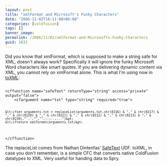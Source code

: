```yaml
---
layout: post
title: "xmlFormat and Microsoft's Funky Characters"
date: "2006-11-02T18:11:00+06:00"
categories: [coldfusion]
tags: []
banner_image: 
permalink: /2006/11/02/xmlFormat-and-Microsofts-Funky-Characters
guid: 1631
---
```


Did you know that xmlFormat, which is supposed to make a string safe for XML, doesn't always work? Specifically it will ignore the funky Microsoft Word characters like smart quotes. If you are delivering dynamic content via XML, you cannot rely on xmlFormat alone. This is what I'm using now in <a href="http://ray.camdenfamily.com/projects/toxml">toXML</a>:

<code>
&lt;cffunction name="safeText" returnType="string" access="private" output="false"&gt;
	&lt;cfargument name="txt" type="string" required="true"&gt;

	&lt;cfset arguments.txt = replaceList(arguments.txt,chr(8216) & "," & chr(8217) & "," & chr(8220) & "," & chr(8221) & "," & chr(8212) & "," & chr(8213) & "," & chr(8230),"',',"","",--,--,...")&gt;
	&lt;cfreturn xmlFormat(arguments.txt)&gt;
&lt;/cffunction&gt;
</code>

The replaceList comes from Nathan Dintenfas' <a href="http://www.cflib.org/udf.cfm/safetext">SafeText</a> UDF. toXML, in case you don't remember, is a simple CFC that converts native ColdFusion datatypes to XML. Very useful for handing data to Spry.